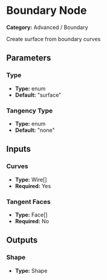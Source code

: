 
# Boundary Node

**Category:** Advanced / Boundary

Create surface from boundary curves

## Parameters


### Type
- **Type:** enum
- **Default:** "surface"





### Tangency Type
- **Type:** enum
- **Default:** "none"





## Inputs


### Curves
- **Type:** Wire[]
- **Required:** Yes



### Tangent Faces
- **Type:** Face[]
- **Required:** No



## Outputs


### Shape
- **Type:** Shape




